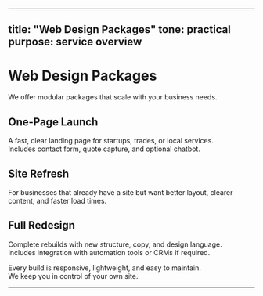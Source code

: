 
---
title: "Web Design Packages"
tone: practical
purpose: service overview
---

# Web Design Packages

We offer modular packages that scale with your business needs.

## One-Page Launch
A fast, clear landing page for startups, trades, or local services.  
Includes contact form, quote capture, and optional chatbot.

## Site Refresh
For businesses that already have a site but want better layout, clearer content, and faster load times.

## Full Redesign
Complete rebuilds with new structure, copy, and design language.  
Includes integration with automation tools or CRMs if required.

Every build is responsive, lightweight, and easy to maintain.  
We keep you in control of your own site.

---
